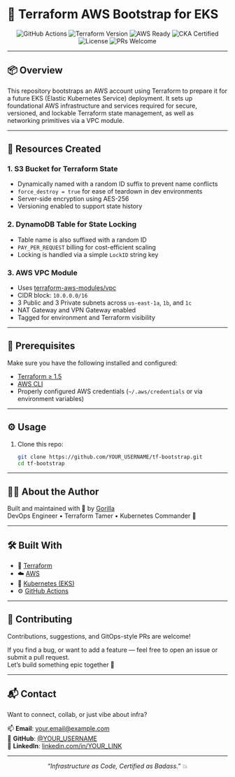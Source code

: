 # 🚀 Terraform AWS Bootstrap for EKS

<p align="center">
  <img src="https://img.shields.io/github/actions/workflow/status/YOUR_USERNAME/YOUR_REPO/deploy.yml?branch=main&label=CI%2FCD&logo=githubactions&style=flat-square" alt="GitHub Actions">
  <img src="https://img.shields.io/badge/Terraform-1.5%2B-blueviolet?logo=terraform&style=flat-square" alt="Terraform Version">
  <img src="https://img.shields.io/badge/AWS%20Ready-%E2%9C%85-green?logo=amazonaws&style=flat-square" alt="AWS Ready">
  <img src="https://img.shields.io/badge/Certified%20CKA-%F0%9F%8F%86-blue?style=flat-square" alt="CKA Certified">
  <img src="https://img.shields.io/github/license/YOUR_USERNAME/YOUR_REPO?style=flat-square" alt="License">
  <img src="https://img.shields.io/badge/PRs-welcome-brightgreen.svg?style=flat-square" alt="PRs Welcome">
</p>

---

## 📦 Overview

This repository bootstraps an AWS account using Terraform to prepare it for a future EKS (Elastic Kubernetes Service) deployment. It sets up foundational AWS infrastructure and services required for secure, versioned, and lockable Terraform state management, as well as networking primitives via a VPC module.

---

## 📁 Resources Created

### 1. S3 Bucket for Terraform State

- Dynamically named with a random ID suffix to prevent name conflicts
- `force_destroy = true` for ease of teardown in dev environments
- Server-side encryption using AES-256
- Versioning enabled to support state history

### 2. DynamoDB Table for State Locking

- Table name is also suffixed with a random ID
- `PAY_PER_REQUEST` billing for cost-efficient scaling
- Locking is handled via a simple `LockID` string key

### 3. AWS VPC Module

- Uses [terraform-aws-modules/vpc](https://github.com/terraform-aws-modules/terraform-aws-vpc)
- CIDR block: `10.0.0.0/16`
- 3 Public and 3 Private subnets across `us-east-1a`, `1b`, and `1c`
- NAT Gateway and VPN Gateway enabled
- Tagged for environment and Terraform visibility

---

## 🧠 Prerequisites

Make sure you have the following installed and configured:

- [Terraform ≥ 1.5](https://www.terraform.io/downloads)
- [AWS CLI](https://aws.amazon.com/cli/)
- Properly configured AWS credentials (`~/.aws/credentials` or via environment variables)

---

## ⚙️ Usage

1. Clone this repo:
   ```bash
   git clone https://github.com/YOUR_USERNAME/tf-bootstrap.git
   cd tf-bootstrap

---

## 👨‍💻 About the Author

Built and maintained with 💚 by [Gorilla](https://github.com/YOUR_USERNAME)  
DevOps Engineer • Terraform Tamer • Kubernetes Commander 🐾

---

## 🛠️ Built With

- 🧱 [Terraform](https://www.terraform.io/)
- ☁️ [AWS](https://aws.amazon.com/)
- 🐳 [Kubernetes (EKS)](https://aws.amazon.com/eks/)
- ⚙️ [GitHub Actions](https://docs.github.com/en/actions)

---

## 🤝 Contributing

Contributions, suggestions, and GitOps-style PRs are welcome!

If you find a bug, or want to add a feature — feel free to open an issue or submit a pull request.  
Let’s build something epic together 🚀

---

## 📬 Contact

Want to connect, collab, or just vibe about infra?

📫 **Email**: your.email@example.com  
🐙 **GitHub**: [@YOUR_USERNAME](https://github.com/YOUR_USERNAME)  
📎 **LinkedIn**: [linkedin.com/in/YOUR_LINK](https://linkedin.com/in/YOUR_LINK)

---

<p align="center">
  <em>“Infrastructure as Code, Certified as Badass.”</em> 💥
</p>
